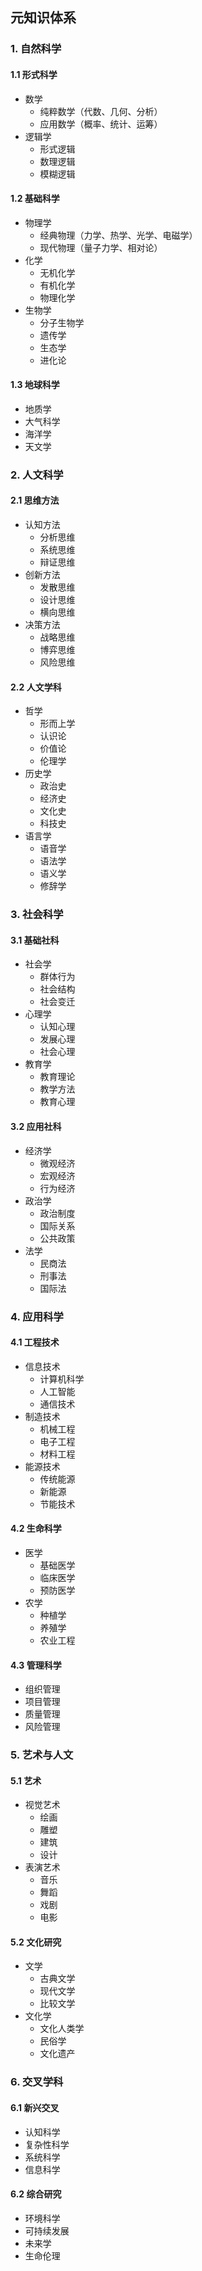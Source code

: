 ## 元知识体系

### 1. 自然科学
#### 1.1 形式科学
- 数学
  - 纯粹数学（代数、几何、分析）
  - 应用数学（概率、统计、运筹）
- 逻辑学
  - 形式逻辑
  - 数理逻辑
  - 模糊逻辑

#### 1.2 基础科学
- 物理学
  - 经典物理（力学、热学、光学、电磁学）
  - 现代物理（量子力学、相对论）
- 化学
  - 无机化学
  - 有机化学
  - 物理化学
- 生物学
  - 分子生物学
  - 遗传学
  - 生态学
  - 进化论

#### 1.3 地球科学
- 地质学
- 大气科学
- 海洋学
- 天文学

### 2. 人文科学
#### 2.1 思维方法
- 认知方法
  - 分析思维
  - 系统思维
  - 辩证思维
- 创新方法
  - 发散思维
  - 设计思维
  - 横向思维
- 决策方法
  - 战略思维
  - 博弈思维
  - 风险思维

#### 2.2 人文学科
- 哲学
  - 形而上学
  - 认识论
  - 价值论
  - 伦理学
- 历史学
  - 政治史
  - 经济史
  - 文化史
  - 科技史
- 语言学
  - 语音学
  - 语法学
  - 语义学
  - 修辞学

### 3. 社会科学
#### 3.1 基础社科
- 社会学
  - 群体行为
  - 社会结构
  - 社会变迁
- 心理学
  - 认知心理
  - 发展心理
  - 社会心理
- 教育学
  - 教育理论
  - 教学方法
  - 教育心理

#### 3.2 应用社科
- 经济学
  - 微观经济
  - 宏观经济
  - 行为经济
- 政治学
  - 政治制度
  - 国际关系
  - 公共政策
- 法学
  - 民商法
  - 刑事法
  - 国际法

### 4. 应用科学
#### 4.1 工程技术
- 信息技术
  - 计算机科学
  - 人工智能
  - 通信技术
- 制造技术
  - 机械工程
  - 电子工程
  - 材料工程
- 能源技术
  - 传统能源
  - 新能源
  - 节能技术

#### 4.2 生命科学
- 医学
  - 基础医学
  - 临床医学
  - 预防医学
- 农学
  - 种植学
  - 养殖学
  - 农业工程

#### 4.3 管理科学
- 组织管理
- 项目管理
- 质量管理
- 风险管理

### 5. 艺术与人文
#### 5.1 艺术
- 视觉艺术
  - 绘画
  - 雕塑
  - 建筑
  - 设计
- 表演艺术
  - 音乐
  - 舞蹈
  - 戏剧
  - 电影

#### 5.2 文化研究
- 文学
  - 古典文学
  - 现代文学
  - 比较文学
- 文化学
  - 文化人类学
  - 民俗学
  - 文化遗产

### 6. 交叉学科
#### 6.1 新兴交叉
- 认知科学
- 复杂性科学
- 系统科学
- 信息科学

#### 6.2 综合研究
- 环境科学
- 可持续发展
- 未来学
- 生命伦理

